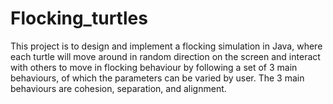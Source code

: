 # Flocking_turtles

This project is to design and implement a flocking simulation in Java, where each turtle will move around in random direction on the screen and interact with others to move in flocking behaviour by following a set of 3 main behaviours, of which the parameters can be varied by user. The 3 main behaviours are cohesion, separation, and alignment.

